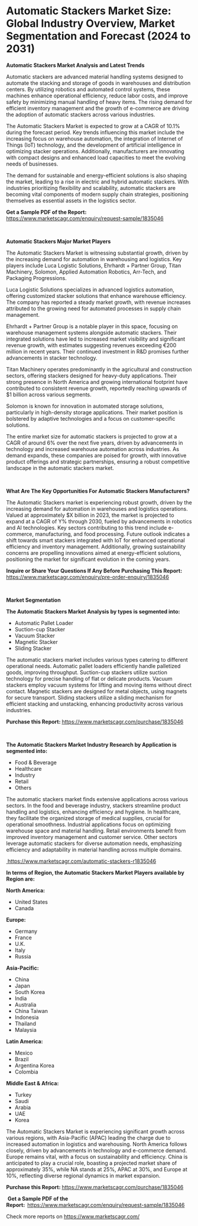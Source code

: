 <p><h1>Automatic Stackers Market Size: Global Industry Overview, Market Segmentation and Forecast (2024 to 2031)</h1></p><p><strong>Automatic Stackers Market Analysis and Latest Trends</strong></p>
<p><p>Automatic stackers are advanced material handling systems designed to automate the stacking and storage of goods in warehouses and distribution centers. By utilizing robotics and automated control systems, these machines enhance operational efficiency, reduce labor costs, and improve safety by minimizing manual handling of heavy items. The rising demand for efficient inventory management and the growth of e-commerce are driving the adoption of automatic stackers across various industries.</p><p>The Automatic Stackers Market is expected to grow at a CAGR of 10.1% during the forecast period. Key trends influencing this market include the increasing focus on warehouse automation, the integration of Internet of Things (IoT) technology, and the development of artificial intelligence in optimizing stacker operations. Additionally, manufacturers are innovating with compact designs and enhanced load capacities to meet the evolving needs of businesses.</p><p>The demand for sustainable and energy-efficient solutions is also shaping the market, leading to a rise in electric and hybrid automatic stackers. With industries prioritizing flexibility and scalability, automatic stackers are becoming vital components of modern supply chain strategies, positioning themselves as essential assets in the logistics sector.</p></p>
<p><strong>Get a Sample PDF of the Report:&nbsp;</strong> <a href="https://www.marketscagr.com/enquiry/request-sample/1835046?utm_campaign=1944&utm_medium=2&utm_source=Github&utm_content=ia&utm_term=31122024&utm_id=automatic-stackers">https://www.marketscagr.com/enquiry/request-sample/1835046</a></p>
<p>&nbsp;</p>
<p><strong>Automatic Stackers Major Market Players</strong></p>
<p><p>The Automatic Stackers Market is witnessing substantial growth, driven by the increasing demand for automation in warehousing and logistics. Key players include Luca Logistic Solutions, Ehrhardt + Partner Group, Titan Machinery, Solomon, Applied Automation Robotics, Arr-Tech, and Packaging Progressions.</p><p>Luca Logistic Solutions specializes in advanced logistics automation, offering customized stacker solutions that enhance warehouse efficiency. The company has reported a steady market growth, with revenue increases attributed to the growing need for automated processes in supply chain management.</p><p>Ehrhardt + Partner Group is a notable player in this space, focusing on warehouse management systems alongside automatic stackers. Their integrated solutions have led to increased market visibility and significant revenue growth, with estimates suggesting revenues exceeding €200 million in recent years. Their continued investment in R&D promises further advancements in stacker technology.</p><p>Titan Machinery operates predominantly in the agricultural and construction sectors, offering stackers designed for heavy-duty applications. Their strong presence in North America and growing international footprint have contributed to consistent revenue growth, reportedly reaching upwards of $1 billion across various segments.</p><p>Solomon is known for innovation in automated storage solutions, particularly in high-density storage applications. Their market position is bolstered by adaptive technologies and a focus on customer-specific solutions.</p><p>The entire market size for automatic stackers is projected to grow at a CAGR of around 6% over the next five years, driven by advancements in technology and increased warehouse automation across industries. As demand expands, these companies are poised for growth, with innovative product offerings and strategic partnerships, ensuring a robust competitive landscape in the automatic stackers market.</p></p>
<p>&nbsp;</p>
<p><strong>What Are The Key Opportunities For Automatic Stackers Manufacturers?</strong></p>
<p><p>The Automatic Stackers market is experiencing robust growth, driven by the increasing demand for automation in warehouses and logistics operations. Valued at approximately $X billion in 2023, the market is projected to expand at a CAGR of Y% through 2030, fueled by advancements in robotics and AI technologies. Key sectors contributing to this trend include e-commerce, manufacturing, and food processing. Future outlook indicates a shift towards smart stackers integrated with IoT for enhanced operational efficiency and inventory management. Additionally, growing sustainability concerns are propelling innovations aimed at energy-efficient solutions, positioning the market for significant evolution in the coming years.</p></p>
<p><strong>Inquire or Share Your Questions If Any Before Purchasing This Report:</strong> <a href="https://www.marketscagr.com/enquiry/pre-order-enquiry/1835046?utm_campaign=1944&utm_medium=2&utm_source=Github&utm_content=ia&utm_term=31122024&utm_id=automatic-stackers">https://www.marketscagr.com/enquiry/pre-order-enquiry/1835046</a></p>
<p>&nbsp;</p>
<p><strong>Market Segmentation</strong></p>
<p><strong>The Automatic Stackers Market Analysis by types is segmented into:</strong></p>
<p><ul><li>Automatic Pallet Loader</li><li>Suction-cup Stacker</li><li>Vacuum Stacker</li><li>Magnetic Stacker</li><li>Sliding Stacker</li></ul></p>
<p><p>The automatic stackers market includes various types catering to different operational needs. Automatic pallet loaders efficiently handle palletized goods, improving throughput. Suction-cup stackers utilize suction technology for precise handling of flat or delicate products. Vacuum stackers employ vacuum systems for lifting and moving items without direct contact. Magnetic stackers are designed for metal objects, using magnets for secure transport. Sliding stackers utilize a sliding mechanism for efficient stacking and unstacking, enhancing productivity across various industries.</p></p>
<p><strong>Purchase this Report:&nbsp;</strong><a href="https://www.marketscagr.com/purchase/1835046?utm_campaign=1944&utm_medium=2&utm_source=Github&utm_content=ia&utm_term=31122024&utm_id=automatic-stackers">https://www.marketscagr.com/purchase/1835046</a></p>
<p>&nbsp;</p>
<p><strong>The Automatic Stackers Market Industry Research by Application is segmented into:</strong></p>
<p><ul><li>Food & Beverage</li><li>Healthcare</li><li>Industry</li><li>Retail</li><li>Others</li></ul></p>
<p><p>The automatic stackers market finds extensive applications across various sectors. In the food and beverage industry, stackers streamline product handling and logistics, enhancing efficiency and hygiene. In healthcare, they facilitate the organized storage of medical supplies, crucial for operational smoothness. Industrial applications focus on optimizing warehouse space and material handling. Retail environments benefit from improved inventory management and customer service. Other sectors leverage automatic stackers for diverse automation needs, emphasizing efficiency and adaptability in material handling across multiple domains.</p></p>
<p><a href="https://www.marketscagr.com/automatic-stackers-r1835046?utm_campaign=1944&utm_medium=2&utm_source=Github&utm_content=ia&utm_term=31122024&utm_id=automatic-stackers">&nbsp;https://www.marketscagr.com/automatic-stackers-r1835046</a></p>
<p><strong>In terms of Region, the Automatic Stackers Market Players available by Region are:</strong></p>
<p>
    <p> <strong> North America: </strong>
        <ul>
            <li>United States</li>
            <li>Canada</li>
        </ul>
        </p> 
    <p> <strong> Europe: </strong>
        <ul>
            <li>Germany</li>
            <li>France</li>
            <li>U.K.</li>
            <li>Italy</li>
            <li>Russia</li>
        </ul>
        </p> 
    <p> <strong> Asia-Pacific: </strong>
        <ul>
            <li>China</li>
            <li>Japan</li>
            <li>South Korea</li>
            <li>India</li>
            <li>Australia</li>
            <li>China Taiwan</li>
            <li>Indonesia</li>
            <li>Thailand</li>
            <li>Malaysia</li>
        </ul>
        </p> 
    <p> <strong> Latin America: </strong>
        <ul>
            <li>Mexico</li>
            <li>Brazil</li>
            <li>Argentina Korea</li>
            <li>Colombia</li>
        </ul>
        </p> 
    <p> <strong> Middle East & Africa: </strong>
        <ul>
            <li>Turkey</li>
            <li>Saudi</li>
            <li>Arabia</li>
            <li>UAE</li>
            <li>Korea</li>
        </ul>
    </p>
    </p>
<p><p>The Automatic Stackers Market is experiencing significant growth across various regions, with Asia-Pacific (APAC) leading the charge due to increased automation in logistics and warehousing. North America follows closely, driven by advancements in technology and e-commerce demand. Europe remains vital, with a focus on sustainability and efficiency. China is anticipated to play a crucial role, boasting a projected market share of approximately 35%, while NA stands at 25%, APAC at 30%, and Europe at 10%, reflecting diverse regional dynamics in market expansion.</p></p>
<p><strong>Purchase this Report: </strong><a href="https://www.marketscagr.com/purchase/1835046?utm_campaign=1944&utm_medium=2&utm_source=Github&utm_content=ia&utm_term=31122024&utm_id=automatic-stackers">https://www.marketscagr.com/purchase/1835046</a></p>
<p>&nbsp;<strong>Get a Sample PDF of the Report:&nbsp;&nbsp;</strong><a href="https://www.marketscagr.com/enquiry/request-sample/1835046?utm_campaign=1944&utm_medium=2&utm_source=Github&utm_content=ia&utm_term=31122024&utm_id=automatic-stackers">https://www.marketscagr.com/enquiry/request-sample/1835046</a></p>
<p><strong></strong></p>
<p>Check more reports on <a href="https://www.marketscagr.com/?utm_campaign=1944&utm_medium=2&utm_source=Github&utm_content=ia&utm_term=31122024&utm_id=automatic-stackers">https://www.marketscagr.com/</a></p>
